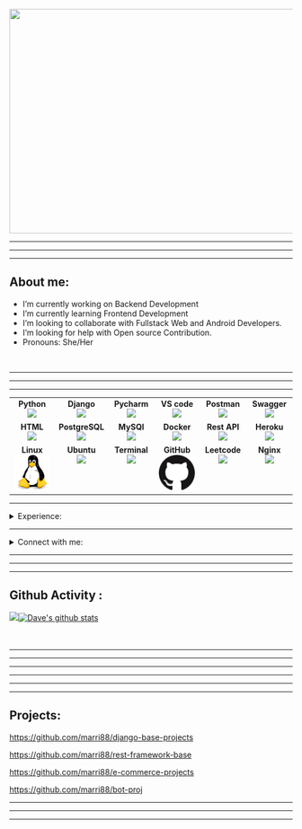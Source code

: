 <br/>


<img align="center" alt="" src="https://qph.fs.quoracdn.net/main-qimg-4882dffad9e8561c9a30ba843b8ebf57" width="800" height="400" /> 



---
---
---


## About me:

-  I’m currently working on Backend Development 
-  I’m currently learning Frontend Development 
-  I’m looking to collaborate with Fullstack Web and Android Developers.
-  I’m looking for help with Open source Contribution.
-  Pronouns: She/Her


<br/>

---
---
---


<table>
  <tbody>
    <tr valign="top">
      </td>
      <td width="16.6%" align="center">
        <span><b>Python</b></span><br>
        <img height="64px" src="https://cdn.svgporn.com/logos/python.svg">
      </td>
      <td width="16.6%" align="center">
        <span><b>Django</b></span><br>
        <img height="64px" src="https://cdn.svgporn.com/logos/django.svg">
      </td>
      <td width="16.6%" align="center">
        <span><b>Pycharm</b></span><br>
        <img height="60px" src="https://tehnichka.pro/wp-content/uploads/2019/09/pycharm_logo.svg.png">
      </td>
      <td width="16.6%" align="center">
        <span><b>VS code</b></span><br>
        <img height="64px" src="https://cdn.svgporn.com/logos/visual-studio-code.svg">
          </td>
       <td width="16.6%" align="center">
        <span><b>Postman</b></span><br>
        <img height="64px" src="https://cdn.svgporn.com/logos/postman.svg">
            <td width="16.6%" align="center">
        <span><b>Swagger</b></span><br>
        <img height="64px" src="https://seeklogo.com/images/S/swagger-logo-A49F73BAF4-seeklogo.com.png">
       </td> 
       </tr>
    <tr valign="top">
      <td width="16.6%" align="center">
        <span><b>HTML</b></span><br>
        <img height="64px" src="https://cdn.svgporn.com/logos/html-5.svg">
      </td>
      <td width="16.6%" align="center">
        <span><b>PostgreSQL</b></span><br>
        <img height="64px" src="https://cdn.svgporn.com/logos/postgresql.svg">
      </td>
      <td width="16.6%" align="center">
        <span><b>MySQl</b></span><br>
        <img height="64px" src="https://cdn.svgporn.com/logos/mysql.svg">
      </td>
      <td width="16.6%" align="center">
        <span><b>Docker</b></span><br>
        <img height="64px" src="https://cdn.svgporn.com/logos/docker-icon.svg">
      </td>
            </td>
       <td width="16.6%" align="center">
        <span><b>Rest API</b></span><br>
        <img height="64px" src="https://en.proft.me/media/android/android_retrofit_icon.png">
      </td>
               <td width="16.6%" align="center">
        <span><b>Heroku</b></span><br>
        <img height="64px" src="https://cdn.svgporn.com/logos/heroku-icon.svg">
      </td>
    </tr>
    <tr valign="top">
      <td width="16.6%" align="center">
        <span><b>Linux</b></span><br>
        <img height="64px" src="https://raw.githubusercontent.com/devicons/devicon/master/icons/linux/linux-original.svg">
      </td>
      <td width="16.6%" align="center">
        <span><b>Ubuntu</b></span><br>
        <img height="64px" src="https://cdn.svgporn.com/logos/ubuntu.svg">
      </td>
      <td width="16.6%" align="center">
        <span><b>Terminal</b></span><br>
        <img height="64px" src="https://cdn.svgporn.com/logos/terminal.svg">
      </td>
      <td width="16.6%" align="center">
        <span><b>GitHub</b></span><br>
        <img height="64px" src="https://raw.githubusercontent.com/github/explore/78df643247d429f6cc873026c0622819ad797942/topics/github/github.png">
         <td width="16.6%" align="center">
        <span><b>Leetcode</b></span><br>
        <img height="64px" src="https://upload.wikimedia.org/wikipedia/commons/1/19/LeetCode_logo_black.png"> </td>
              <td width="16.6%" align="center">
        <span><b>Nginx</b></span><br>
        <img height="64px" src="https://camo.githubusercontent.com/6e9f3840e93aa25e8982c5b377f88e91aec0af5c/68747470733a2f2f63646e2e6f70656e6272696467652e636f6d2f6173736574732f696d616765732f6f70656e6272696467652d6e67696e782d736d616c6c2e706e67">
      </td>
  </tbody>
</table>

---

<details>
<summary> Experience: </summary>


  
<br/>

</details>

---

<details>
<summary> Connect with me: </summary>  

<br/>

<a href="https://t.me/aimiranarzhigitova">
  <img align="left" alt="Telegram" width="22px" src="https://web.telegram.org/img/logo_share.png" />
</a>

<a href="https://github.com/marri88">
  <img align="left" alt="Github" width="22px" src="https://upload.wikimedia.org/wikipedia/commons/thumb/a/ae/Github-desktop-logo-symbol.svg/1024px-Github-desktop-logo-symbol.svg.png" />
</a>

<a href="https://instagram.com//">
  <img align="left" alt="Instagram" width="22px" src="https://upload.wikimedia.org/wikipedia/commons/thumb/a/a5/Instagram_icon.png/600px-Instagram_icon.png" />
</a>

<a href="https://www.facebook.com//">
  <img align="left" alt="Facebook" width="22px" src="https://facebookbrand.com/wp-content/uploads/2019/04/f_logo_RGB-Hex-Blue_512.png?w=512&h=512" />
</a>

<a href="https://twitter.com/">
  <img align="left" alt="Twitter" width="22px" src="https://cdn2.iconfinder.com/data/icons/metro-uinvert-dock/256/Twitter_NEW.png" />
</a>

<a href="https://linkedin.com//">
  <img align="left" alt="Linkdein" width="22px" src="https://cdn3.iconfinder.com/data/icons/inficons/512/linkedin.png" />
</a>

<br/>

</details>

---
---
---
## Github Activity :

<a href="https://github.com/marri88">
  <img align="left" src="https://github-readme-stats.vercel.app/api/top-langs/?username=marri88&theme=tokyonight" />
  </a>

<a href="https://github.com/marri88">
 <img align="center" src="https://github-readme-stats.vercel.app/api?username=marri88&show_icons=true&theme=tokyonight&line_height=27" alt="Dave's github stats"/>
</a>

<br/>
<br/>
<br/>

---
---
---




---
---
---

## Projects:
  
https://github.com/marri88/django-base-projects

https://github.com/marri88/rest-framework-base

https://github.com/marri88/e-commerce-projects
 
https://github.com/marri88/bot-proj

---
---
---
